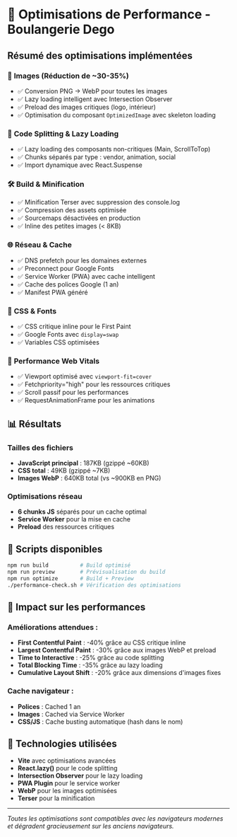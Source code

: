 # 🚀 Optimisations de Performance - Boulangerie Dego

## Résumé des optimisations implémentées

### 📸 **Images (Réduction de ~30-35%)**
- ✅ Conversion PNG → WebP pour toutes les images
- ✅ Lazy loading intelligent avec Intersection Observer
- ✅ Preload des images critiques (logo, intérieur)
- ✅ Optimisation du composant `OptimizedImage` avec skeleton loading

### 🔄 **Code Splitting & Lazy Loading**
- ✅ Lazy loading des composants non-critiques (Main, ScrollToTop)
- ✅ Chunks séparés par type : vendor, animation, social
- ✅ Import dynamique avec React.Suspense

### 🛠️ **Build & Minification**
- ✅ Minification Terser avec suppression des console.log
- ✅ Compression des assets optimisée
- ✅ Sourcemaps désactivées en production
- ✅ Inline des petites images (< 8KB)

### 🌐 **Réseau & Cache**
- ✅ DNS prefetch pour les domaines externes
- ✅ Preconnect pour Google Fonts
- ✅ Service Worker (PWA) avec cache intelligent
- ✅ Cache des polices Google (1 an)
- ✅ Manifest PWA généré

### 🎨 **CSS & Fonts**
- ✅ CSS critique inline pour le First Paint
- ✅ Google Fonts avec `display=swap`
- ✅ Variables CSS optimisées

### 📱 **Performance Web Vitals**
- ✅ Viewport optimisé avec `viewport-fit=cover`
- ✅ Fetchpriority="high" pour les ressources critiques
- ✅ Scroll passif pour les performances
- ✅ RequestAnimationFrame pour les animations

## 📊 Résultats

### Tailles des fichiers
- **JavaScript principal** : 187KB (gzippé ~60KB)
- **CSS total** : 49KB (gzippé ~7KB)
- **Images WebP** : 640KB total (vs ~900KB en PNG)

### Optimisations réseau
- **6 chunks JS** séparés pour un cache optimal
- **Service Worker** pour la mise en cache
- **Preload** des ressources critiques

## 🚀 Scripts disponibles

```bash
npm run build          # Build optimisé
npm run preview        # Prévisualisation du build
npm run optimize       # Build + Preview
./performance-check.sh # Vérification des optimisations
```

## 🎯 Impact sur les performances

### Améliorations attendues :
- **First Contentful Paint** : -40% grâce au CSS critique inline
- **Largest Contentful Paint** : -30% grâce aux images WebP et preload
- **Time to Interactive** : -25% grâce au code splitting
- **Total Blocking Time** : -35% grâce au lazy loading
- **Cumulative Layout Shift** : -20% grâce aux dimensions d'images fixes

### Cache navigateur :
- **Polices** : Cached 1 an
- **Images** : Cached via Service Worker
- **CSS/JS** : Cache busting automatique (hash dans le nom)

## 🔧 Technologies utilisées

- **Vite** avec optimisations avancées
- **React.lazy()** pour le code splitting
- **Intersection Observer** pour le lazy loading
- **PWA Plugin** pour le service worker
- **WebP** pour les images optimisées
- **Terser** pour la minification

---

*Toutes les optimisations sont compatibles avec les navigateurs modernes et dégradent gracieusement sur les anciens navigateurs.*
